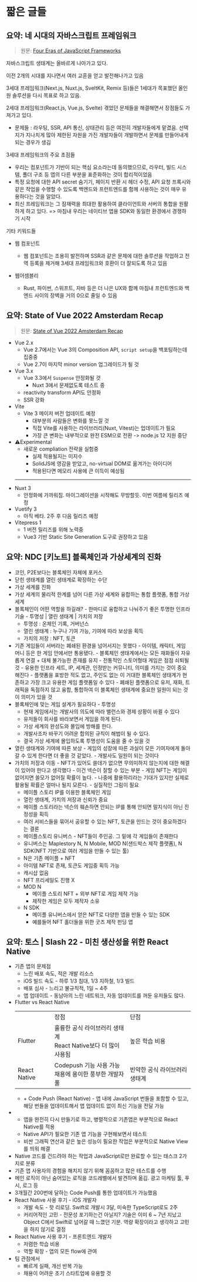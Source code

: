 # 짧은 글들

## 요약: 네 시대의 자바스크립트 프레임워크

> 원문: [Four Eras of JavaScript Frameworks](https://www.pzuraq.com/blog/four-eras-of-javascript-frameworks)

자바스크립트 생태계는 올바르게 나아가고 있다.

이전 2개의 시대를 지나면서 여러 교훈을 얻고 발전해나가고 있음

3세대 프레임워크(Next.js, Nuxt.js, SveltKit, Remix 등)들은 1세대가 목표했던 올인원 솔루션을 다시 목표로 하고 있음.

2세대 프레임워크(React.js, Vue.js, Svelte) 겪었던 문제들을 해결해면서 장점들도 가져가고 있다.
- 문제들 : 라우팅, SSR, API 통신, 상태관리 등은 여전히 개발자들에게 맡겼음. 선택지가 지나치게 많아 제한된 자원을 가진 개발자들이 개발하면서 문제를 만들어내게 되는 경우가 생김

3세대 프레임워크의 주요 초점들
- 우리는 컴포넌트가 기반이 되는 핵심 요소라는데 동의했으므로, 라우터, 빌드 시스템, 폴더 구조 등 앱의 다른 부분을 표준화하는 것이 합리적이었음
- 특정 요청에 대한 API secret 숨기기, 페이지 반환 시 헤더 수정, API 요청 프록시와 같은 작업을 수행할 수 있도록 백엔드와 프런트엔드를 함께 사용하는 것이 매우 유용하다는 것을 알았다.
- 최신 프레임워크는 그 잠재력을 최대한 활용하여 클라이언트와 서버의 통합을 원활하게 하고 있다.
=> 마침내 우리는 네이티브 앱용 SDK와 동일한 환경에서 경쟁하기 시작

기타 키워드들

- 웹 컴포넌트
  - 웹 컴포넌트는 조용히 발전하며 SSR과 같은 문제에 대한 솔루션을 작업하고 전역 등록을 제거해 3세대 프레임워크와 호환이 더 잘되도록 하고 있음

- 웹어셈블리
  - Rust, 파이썬, 스위프트, 자바 등은 더 나은 UX와 함께 마침내 프런트엔드와 백엔드 사이의 장벽을 거의 0으로 줄일 수 있음

## 요약: State of Vue 2022 Amsterdam Recap

> 원문: [State of Vue 2022 Amsterdam Recap](https://dev.to/strift/state-of-vue-2022-amsterdam-recap-36jp)


<ul>
  <li>Vue 2.x
    <ul>
      <li>Vue 2.7에서는 Vue 3의 Composition API, <code>script setup</code>을 백포팅하는데 집중중</li>
      <li>Vue 2.7이 마지막 minor version 업그레이드가 될 것</li>
    </ul>
  </li>
  <li>Vue 3.x
    <ul>
      <li>Vue 3.3에서 <code>Suspense</code> 안정화될 것
        <ul>
          <li>Nuxt 3에서 문제없도록 테스트 중</li>
        </ul>
      </li>
      <li>reactivity transform API도 안정화</li>
      <li>SSR 강화</li>
    </ul>
  </li>
  <li>Vite
    <ul>
      <li>Vite 3 메이저 버전 업데이트 예정
      <ul>
        <li>대부분의 사람들은 변화를 못느낄 것</li>
        <li>직접 Vite를 사용하는 라이브러리(Nuxt, Vitest)는 업데이트가 필요</li>
        <li>가장 큰 변화는 내부적으로 완전 ESM으로 전환 -> node.js 12 지원 중단</li>
      </ul>
      </li>
    </ul>
  </li>
  <li>⚠Experimental
    <ul>
      <li>새로운 compliation 전략을 실험중
      <ul>
        <li>실제 적용될지는 미지수</li>
        <li>SolidJS에 영감을 받았고, no-virtual DOM로 옮겨가는 아이디어</li>
        <li>적용된다면 메모리 사용에 큰 이득이 예상됨</li>
      </ul>
      </li>
    </ul>
  </li>
  <hr>
  <li>Nuxt 3
    <ul>
      <li>안정화에 가까워짐. 마이그레이션을 시작해도 무방할듯. 이번 여름에 릴리즈 예정</li>
    </ul>
  </li>
  <li>Vuetify 3
    <ul>
      <li>아직 베타. 2주 후 다음 릴리즈 예정</li>
    </ul>
  </li>
  <li>Vitepress 1
    <ul>
      <li>1 버전 릴리즈를 위해 노력중</li>
      <li>Vue3 기반 Static Site Generation 도구로 권장하고 있음</li>
    </ul>
  </li>
</ul>

## 요약: NDC [키노트] 블록체인과 가상세계의 진화

-  코인, P2E보다는 블록체인 자체에 포커스
-  닫힌 생태계를 열린 생태계로 확장하는 수단
-  가상 세계를 진화
  -  가상 세계의 물리적 한계를 넘어 다른 가상 세계와 융합하는 통합 플랫폼, 통합 가상 세계
  -  블록체인이 어떤 역할을 하길래?
    -  한마디로 융합하고 나눠주기 좋은 투명한 인프라 기술
    -  투명성 | 열린 생태계 | 가치의 저장
      -  투명성 : 온체인 기록, 거버넌스
      -  열린 생태계 : 누구나 기여 가능, 기여에 따라 보상을 획득
      -  가치의 저장 : NFT, 토큰
  -  기존 게임들이 서버라는 폐쇄된 환경을 넘어서지는 못했다
    -  아이템, 캐릭터, 게임 머니 등은 한 게임 안에서만 통용됐다.
    -  블록체인 생태계에서는 모든 재화들이 자유롭게 연결 + 대체 불가능한 존재를 유지
    -  전통적인 스토어형태 게임은 점점 쇠퇴될 것
    -  유용한 인프라 세트, IP, 세계관, 인정받는 커뮤니티, 의미를 가지는 것이 중요해진다
    -  플랫폼을 표방한 적도 없고, 주인도 없는 이 거대한 블록체인 생태계가 현존하고 가장 크고 유용한 게임 플랫폼일 수 있다
    -  폐쇄된 플랫폼으로 유저, 재화, 트래픽을 독점하지 않고 융합, 통합하여 이 블록체인 생태계에 중요한 일원이 되는 것이 의미가 있을 것
  -  블록체인에 맞는 게임 설계가 필요하다
    -  투명성
      -  현재 게임에서는 개발사의 의도에 따라 밸런스와 경제 상황이 바뀔 수 있다
      -  유저들이 회사를 바라보면서 게임을 하게 된다.
      -  가상 세계의 완성도와 몰입에 방해를 한다.
      -  개발사조차 바꾸기 어려운 합의된 규칙이 해법이 될 수 있다.
      -  결국 가상 세계에 몰입하도록 투명성이 도움을 줄 수 있을 것
  -  열린 생태계와 기여에 따른 보상
    -  게임의 성장에 따른 과실이 모든 기여자에게 돌아갈 수 있게 한다면 더 좋을 것 같았다.
    -  개발사도 일원이 되는 것이다
  -  가치의 저장과 이동
    -  NFT가 있어도 쓸데가 없으면 무의미하지 않는지에 대한 해결이 있어야 한다고 생각했다
    -  이건 넥슨이 잘할 수 있는 부분
    -  게임 NFT는 게임이 없어지면 쓸모가 없어질 확률이 높다.
    -  나중에 활용하리라는 기대가 있지만 실제로 활용될 확률은 얼마나 될지 모른다.
    -  실질적인 그림이 필요
      -  메이플 스토리 IP를 이용한 블록체인 게임
      -  열린 생태계, 가치의 저장과 신뢰가 중요
      -  메이플 스토리라는 넥슨의 훼손하면 안되는 IP를 통해 안되면 말지식이 아닌 진정성을 획득
      -  여러 서비스들을 묶어서 공유할 수 있는 NFT, 토큰을 만드는 것이 중요하겠다는 결론
      -  메이플스토리 유니버스 - NFT들이 주인공. 그 밑에 각 게임들이 존재한다
      -  유니버스는 Maplestory N, N Mobile, MOD N(샌드박스 제작 플랫폼), N SDK(NFT 기반으로 여러 게임을 만들 수 있는 툴)
      -  N은 기존 메이플 + NFT
        -  아이템 NFT로 존재, 토큰도 게임중 획득 가능
        -  캐시샵 없음
        -  NFT 프리세일도 진행 X
      - MOD N
        -  메이플 스토리 NFT + 외부 NFT로 게임 제작 가능
        -  제작한 게임은 모두 제작자 소유
      - N SDK
        -  메이플 유니버스에서 얻은 NFT로 다양한 앱을 만들 수 있는 SDK
        -  예를들어 NFT 홀더들을 위한 굿즈 제작 펀딩 앱
  

## 요약: 토스 | Slash 22 - 미친 생산성을 위한 React Native

<ul>
  <li>기존 앱의 문제점
    <ul>
      <li>느린 배포 속도, 적은 개발 리소스</li>
      <li>iOS 빌드 속도 - 하루 1/3 침대, 1/3 지하철, 1/3 빌드</li>
      <li>배포 심사 - 느리고 불규칙적, 1일 ~ 4주</li>
      <li>앱 업데이트 - 동남아의 느린 네트워크, 자동 업데이트를 꺼둔 유저들도 많다.</li>
    </ul>
  </li>
  <li>Flutter vs React Native
    <table>
      <th>
        <td>장점</td>
        <td>단점</td>
      </th>
      <tr>
        <td>Flutter</td>
        <td>
          <div>훌륭한 공식 라이브러리 생태계</div>
          <div>React Native보다 더 많이 사용됨</div>
        </td>
        <td>높은 학습 비용</td>
      </tr>
      <tr>
        <td>React Native</td>
        <td>
          <div>Codepush 기능 사용 가능</div>
          <div>채용에 용이한 풍부한 개발자 풀</div>
        </td>
        <td>빈약한 공식 라이브러리 생태계</td>
      </tr>
    </table>
    <ul>
      <li>+ Code Push (React Native) - 앱 내에 JavaScript 번들을 포함할 수 있고, 해당 번들을 업데이트해서 앱 업데이트 없이 최신 기능을 전달 가능</li>
    </ul>
  </li>
  <li>
    <ul>
      <li>앱을 완전히 다시 만들기로 하고, 병렬적으로 기존앱은 부분적으로 React Native를 적용</li>
      <li>Native API가 필요한 기존 앱 기능을 구현해보면서 테스트</li>
      <li>비싼 그래픽 연산과 같은 높은 성능이 필요한 작업은 부분적으로 Native View를 띄워 해결</li>
    </ul>
  </li>
  <li>Native 코드를 건드려야 하는 작업과 JavaScript로만 완료할 수 있는 태스크 2가지로 분류</li>
  <li>기존 앱 사용자의 경험을 해치지 않기 위해 꼼꼼하고 많은 테스트를 수행</li>
  <li>메인 로직이 아닌 숨어있는 로직을 코드레벨에서 발견하며 옮김. 광고 마케팅 툴, 푸시, 로그 등</li>
  <li>3개월간 200번에 달하는 Code Push를 통한 업데이트가 가능했음</li>
  <li>React Native 사용 후기 - iOS 개발자
    <ul>
      <li>개발 속도 - 핫 리로딩. Swift로 개발시 3달, 미숙한 TypeScript로도 2주</li>
      <li>커리어적인 고민 - 전문성 포기하는건 아닐지? 기술은 이미 6 ~ 7년 지났고 Object C에서 Swift로 넘어갈 때 느꼈던 기분. 역량 확장이라고 생각하고 고민을 하지 않기로 결정</li>
    </ul>
  </li>
  <li>React Native 사용 후기 - 프론트엔드 개발자
    <ul>
      <li>저렴한 학습 비용</li>
      <li>역할 확장 - 앱의 모든 flow에 관여</li>
    </ul>
  </li>
  <li>팀 관점에서
    <ul>
      <li>빠르게 실패, 개선 반복 가능</li>
      <li>채용이 어려운 초기 스타트업에 유용할 것</li>
    </ul>
  </li>
</ul>
